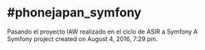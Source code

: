 #phonejapan_symfony
==================
Pasando el proyecto IAW realizado en el ciclo de ASIR a Symfony
A Symfony project created on August 4, 2016, 7:29 pm.
